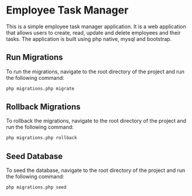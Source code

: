# Employee Task Manager
This is a simple employee task manager application. It is a web application that allows users to create, read, update and delete employees and their tasks. The application is built using php native, mysql and bootstrap.

## Run Migrations
To run the migrations, navigate to the root directory of the project and run the following command:
```bash
php migrations.php migrate
```

## Rollback Migrations
To rollback the migrations, navigate to the root directory of the project and run the following command:
```bash
php migrations.php rollback
```

## Seed Database
To seed the database, navigate to the root directory of the project and run the following command:
```bash
php migrations.php seed
```
